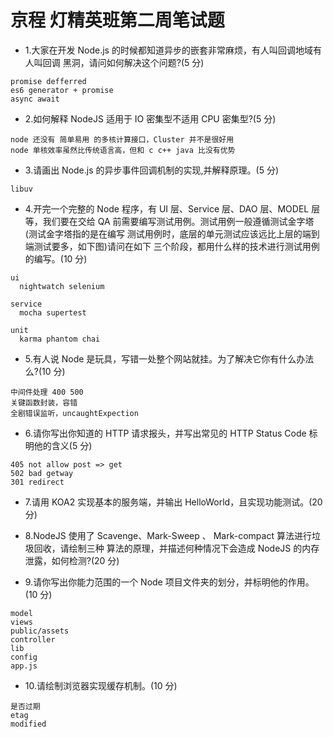 # 京程 灯精英班第二周笔试题

- 1.大家在开发 Node.js 的时候都知道异步的嵌套非常麻烦，有人叫回调地域有人叫回调 黑洞，请问如何解决这个问题?(5 分)
```
promise defferred
es6 generator + promise
async await
```
- 2.如何解释 NodeJS 适用于 IO 密集型不适用 CPU 密集型?(5 分)
```
node 还没有 简单易用 的多核计算接口，Cluster 并不是很好用
node 单核效率虽然比传统语言高，但和 c c++ java 比没有优势
```

- 3.请画出 Node.js 的异步事件回调机制的实现,并解释原理。(5 分)
```
libuv
```

- 4.开完一个完整的 Node 程序，有 UI 层、Service 层、DAO 层、MODEL 层等，我们要在交给 QA 前需要编写测试用例。测试用例一般遵循测试金字塔(测试金字塔指的是在编写 测试用例时，底层的单元测试应该远比上层的端到端测试要多，如下图)请问在如下 三个阶段，都用什么样的技术进行测试用例的编写。(10 分)
```
ui
  nightwatch selenium

service
  mocha supertest

unit 
  karma phantom chai
```

- 5.有人说 Node 是玩具，写错一处整个网站就挂。为了解决它你有什么办法么?(10 分)
```
中间件处理 400 500
关键函数封装，容错
全剧错误监听，uncaughtExpection
```

- 6.请你写出你知道的 HTTP 请求报头，并写出常见的 HTTP Status Code 标明他的含义(5 分)
```
405 not allow post => get
502 bad getway
301 redirect
```
- 7.请用 KOA2 实现基本的服务端，并输出 HelloWorld，且实现功能测试。(20 分)

- 8.NodeJS 使用了 Scavenge、Mark-Sweep 、 Mark-compact 算法进行垃圾回收，请绘制三种 算法的原理，并描述何种情况下会造成 NodeJS 的内存泄露，如何检测?(20 分)

- 9.请你写出你能力范围的一个 Node 项目文件夹的划分，并标明他的作用。(10 分)
```
model
views
public/assets
controller
lib
config
app.js
```

- 10.请绘制浏览器实现缓存机制。(10 分)
```
是否过期
etag
modified
```
